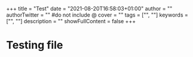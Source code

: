 +++
title = "Test"
date = "2021-08-20T16:58:03+01:00"
author = ""
authorTwitter = "" #do not include @
cover = ""
tags = ["", ""]
keywords = ["", ""]
description = ""
showFullContent = false
+++

# Testing file